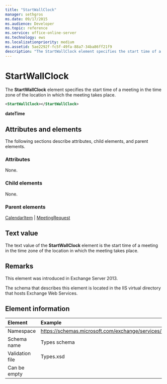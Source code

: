```yaml
---
title: "StartWallClock"
manager: sethgros
ms.date: 09/17/2015
ms.audience: Developer
ms.topic: reference
ms.service: office-online-server
ms.technology: ews
ms.localizationpriority: medium
ms.assetid: 5ae2292f-fc5f-49fa-88a7-34ba86ff21f9
description: "The StartWallClock element specifies the start time of a meeting in the time zone of the location in which the meeting takes place."
---
```


# StartWallClock

The **StartWallClock** element specifies the start time of a meeting in the time zone of the location in which the meeting takes place. 
  
```XML
<StartWallClock></StartWallClock>
```

**dateTime**

## Attributes and elements

The following sections describe attributes, child elements, and parent elements.
  
### Attributes

None.
  
### Child elements

None.
  
### Parent elements

[CalendarItem](calendaritem.md) | [MeetingRequest](meetingrequest.md)
  
## Text value

The text value of the **StartWallClock** element is the start time of a meeting in the time zone of the location in which the meeting takes place. 
  
## Remarks

This element was introduced in Exchange Server 2013.
  
The schema that describes this element is located in the IIS virtual directory that hosts Exchange Web Services.
  
## Element information

| Element | Example |
|:-----|:-----|
|Namespace  <br/> |https://schemas.microsoft.com/exchange/services/2006/types  <br/> |
|Schema name  <br/> |Types schema  <br/> |
|Validation file  <br/> |Types.xsd  <br/> |
|Can be empty  <br/> ||
   

